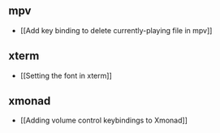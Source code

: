 ## mpv

- [[Add key binding to delete currently-playing file in mpv]]

## xterm

- [[Setting the font in xterm]]

## xmonad

- [[Adding volume control keybindings to Xmonad]]